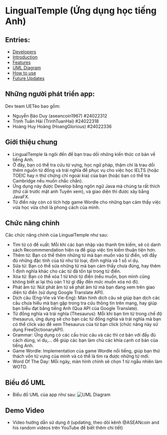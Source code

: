 
# LingualTemple (Ứng dụng học tiếng Anh)

## Entries:
- [Developers](#những-người-phát-triển-app)
- [Introduction](#giới-thiệu-chung)
- [Features](#chức-năng-chính)
- [UML Diagram](#biểu-đồ-uml)
- [How to use](#demo)
- [Future Updates](#phát-triển-trong-tương-lai)

## Những người phát triển app:

Dev team UETèo bao gồm:
- Nguyễn Bảo Duy (aseancoin1967)            #24022312
- Trịnh Tuấn Hải (TrinhTuanHai)    #24022318
- Hoàng Huy Hoàng (HoangGlorious)  #24022336

## Giới thiệu chung

- LingualTemple là ngôi đền để bạn trau dồi những kiến thức cơ bản về tiếng Anh.
- Ở đây, bạn có thể tra cứu từ vựng, học ngữ pháp, thậm chí là trau dồi thêm nguồn từ đồng và trái nghĩa
  để phục vụ cho việc học IELTS (hoặc TOEIC hay n thứ chứng chỉ ngoài kia) của bạn (hoặc bạn có thể tra Cambridge nếu muốn chắc chắn).
- Ứng dụng này được Develop bằng ngôn ngữ Java mà chúng ta rất thích (thử cãi trước mặt anh Tuyên xem), và
  giao diện thì được xây bằng JavaFX.
- Từ điển này còn có tích hợp game Wordle cho những bạn cảm thấy việc vừa học vừa chơi là phong cách của mình.

## Chức năng chính

Câc chức năng chính của LingualTemple như sau:

- Tìm từ có đề xuất: Mỗi khi các bạn nhập vào thanh tìm kiếm, sẽ có danh sách Recommmendation hiện ra để giúp việc tìm kiếm thuận tiện hơn.
- Thêm từ: Bạn có thể thêm những từ mà bạn muốn vào từ điển, với đầy đủ những đặc tính của từ như từ loại, định nghĩa và 1 số ví dụ.
- Sửa từ: Bạn có thể sửa những từ mà bạn cảm thấy chưa đúng, hay thêm 1 định nghĩa khác cho các từ đã tồn tại trong từ điển.
- Xóa từ: Bạn có thể xóa 1 từ khỏi từ điển (nếu muốn, bọn mình cũng không biết ai lại thù oán 1 từ gì đấy đến mức muốn xóa nó đi).
- Phát âm từ: Nút phát âm từ sẽ phát âm từ mà bạn đang xem trên giao diện từ điển (sử dụng Google Translate API).
- Dịch câu (Eng-Vie và Vie-Eng): Màn hình dịch câu sẽ giúp bạn dịch các câu chưa hiểu mà bạn gặp trong tra cứu thông tin trên mạng, hay giúp bạn biểu đạt bằng tiếng Anh (Qua API của Google Translate).
- Từ đồng nghĩa và trái nghĩa (Thesaurus): Mỗi khi bạn tìm từ trong chế độ thesaurus, ứng dụng sẽ cho bạn các từ đồng nghĩa và trái nghĩa mà bạn có thể click vào để xem Thesaurus của từ bạn click (chức năng này sử dụng FreeDictionaryAPI).
- Grammar: Ứng dụng có các cấu trúc câu và các thì cơ bản với đầy đủ cách dùng, ví dụ,... để giúp các bạn làm chủ các khía cạnh cơ bản của tiếng Anh.
- Game Wordle: Implementation của game Wordle nổi tiếng, giúp bạn thử thách vốn từ vựng của mình và có thể là tìm ra được những từ mới.
- Word Of The Day: Mỗi ngày, màn hình chính sẽ chọn 1 từ ngẫu nhiên làm WOTD.

## Biểu đồ UML

- Biểu đồ UML của app như sau:
  ![UML Diagram](src/main/resources/com/application/test/images/main.png)


## Demo Video
- Video hướng dẫn sử dụng ở (updating, theo dõi kênh @ASEANcoin and his random videos trên YouTube để biết thêm chi tiết)
